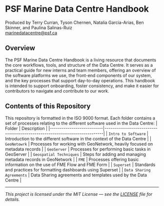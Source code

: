 # PSF Marine Data Centre Handbook
Produced by Terry Curran, Tyson Chernen, Natalia Garcia-Arias, Ben Skinner, and Paulina Salinas-Ruiz  
marinedatacentre@psf.ca

## Overview

The PSF Marine Data Centre Handbook is a living resource that documents the core workflows, tools, and structure of the Data Centre. 
It serves as a practical guide for new interns and team members, offering an overview of the software platforms we use, the front-end components of our system, and the key processes that support day-to-day operations. 
This handbook is intended to support onboarding, foster consistency, and make it easier for contributors to navigate and contribute to our work.

## Contents of this Repository
This repository is formatted in the ISO 9000 format. Each folder contains a set of processes relating to the different software used in the Data Centre: 
| Folder                    | Description                                                                 |
|---------------------------|-----------------------------------------------------------------------------|
| `Intro to Software`       | Introduction to the different software in the context of the Data Centre    |
| `GeoNetowrk`              | Processes for working with GeoNetwork, heavily focused on metadata records  |
| `GeoServer`               | Processes for performing basic tasks in GeoServer                           |
| `Geospatial Techniques`   | Steps for adding and managing metadata records in GeoNetwork                |
| `FME`                     | Processes offering basic information on the use of FME Flow and FME Form    |
| `Superset`                | Standards and practices for formatting dashboards using Superset            |
| `Data Sharing Agreements` | Data Sharing agreements and templates used by the Data Centre               |

---

*This project is licensed under the MIT License — see the [LICENSE](LICENSE) file for details.*

